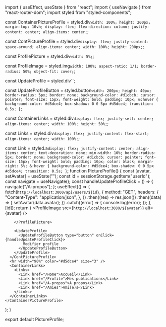import { useEffect, useState } from "react";
import { useNavigate  } from "react-router-dom";
import styled from "styled-components";

const ContainerPictureProfile = styled.div`
  width: 100%;
  height: 200px;
  margin-top: 10vh;
  display: flex;
  flex-direction: column;
  justify-content: center;
  align-items: center;
`;

const ContPictureProfile = styled.div`
  display: flex;
  justify-content: space-around;
  align-items: center;
  width: 100%;
  height: 200px;
`;

const ProfilePicture = styled.div`
  width: 5%;
`;

const ProfileImage = styled.img`
  width: 100%;
  aspect-ratio: 1/1;
  border-radius: 50%;
  object-fit: cover;
`;

const UpdateProfile = styled.div``;

const UpdateProfileButton = styled.button`
  width: 200px;
  height: 40px;
  border-radius: 5px;
  border: none;
  background-color: #d1cbcb;
  cursor: pointer;
  font-size: 15px;
  font-weight: bold;
  padding: 10px;
  &:hover {
    background-color: #d5dce4;
    box-shadow: 0 0 5px #d5dce4;
    transition: 0.5s;
  }
`;

const ContainerLinks = styled.div`
  display: flex;
  justify-self: center;
  align-items: center;
  width: 100%;
  height: 50%;
`;

const Links = styled.div`
  display: flex;
  justify-content: flex-start;
  align-items: center;
  width: 100%;
`;

const Link = styled.a`
  display: flex;
  justify-content: center;
  align-items: center;
  text-decoration: none;
  min-width: 10%;
  border-radius: 5px;
  border: none;
  background-color: #d1cbcb;
  cursor: pointer;
  font-size: 15px;
  font-weight: bold;
  padding: 10px;
  color: black;
  margin-right: 5%;
  &:hover {
    background-color: #d5dce4;
    box-shadow: 0 0 5px #d5dce4;
    transition: 0.5s;
  }
`;
function PictureProfile() {
  const [avatar, setAvatar] = useState("");
  const id = sessionStorage.getItem("userId");
  const navigate = useNavigate();
  const handleUpdateProfileClick = () => {
    navigate("/A-propos");
  };
  useEffect(() => {
    fetch(`http://localhost:3000/api/users/${id}`, {
      method: "GET",
      headers: {
        "Content-Type": "application/json",
      },
    })
      .then((res) => res.json())
      .then((data) => {
        setAvatar(data.avatar);
      })
      .catch((error) => {
        console.log(error);
      });
  }, [id]);
  return (
    <ContainerPictureProfile>
      <ContPictureProfile>
        <ProfilePicture>
          <ProfileImage src={`http://localhost:3000/${avatar}`} alt={avatar} />
          
        </ProfilePicture>

        <UpdateProfile>
          <UpdateProfileButton type="button" onClick={handleUpdateProfileClick}>
            Modifier profile
          </UpdateProfileButton>
        </UpdateProfile>
      </ContPictureProfile>
      <hr width="90%" color="#d5dce4" size="3" />
      <ContainerLinks>
        <Links>
          <Link href="/Home">Accueil</Link>
          <Link href="/Profile">Mes publications</Link>
          <Link href="/A-propos">A propos</Link>
          <Link href="/Amies">Ami(e)s</Link>
        </Links>
      </ContainerLinks>
    </ContainerPictureProfile>
  );
}

export default PictureProfile;
